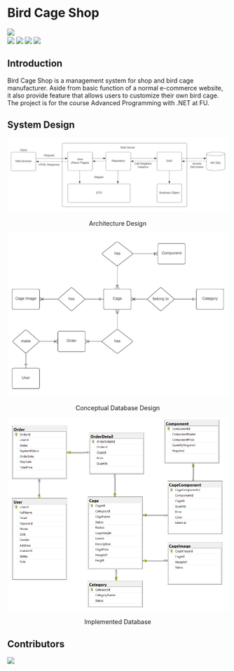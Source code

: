 # Bird Cage Shop

<div align="left">
    <a href="./LICENSE"><img src="https://img.shields.io/badge/License-MIT-yellow.svg"/></a>
</div>

<div align="left">
    <a href="https://dotnet.microsoft.com/"><img src="https://img.shields.io/badge/.NET-6.0-5C2D91.svg"/></a>
    <a href="https://learn.microsoft.com/en-us/aspnet/core/razor-pages/"><img src="https://img.shields.io/badge/Razor-%235C2D91?style=flat&logo=blazor"/></a>
    <a href="https://getbootstrap.com/docs/5.1"><img src="https://img.shields.io/badge/Bootstrap-5.1.0-%238511FA?style=flat&logo=bootstrap&logoColor=white"/></a>
    <a href="https://www.microsoft.com/en-us/sql-server"><img src="https://img.shields.io/badge/SQL_Server-CC2927?style=flat&logo=microsoft%20sql%20server"/></a>
</div>

## Introduction

Bird Cage Shop is a management system for shop and bird cage manufacturer. Aside from basic function of a normal e-commerce website, it also provide feature that allows users to customize their own bird cage. The project is for the course Advanced Programming with .NET at FU.

## System Design

<div align="center">
    <img src="./res/architecture.png" alt="architecture"/>
    <p>Architecture Design</p>
</div>

<div align="center">
    <img src="./res/conceptual-db.png" alt="concept-db"/>
    <p>Conceptual Database Design</p>
</div>

<div align="center">
    <img src="./res/logical-db.png" alt="logical-db"/>
    <p>Implemented Database</p>
</div>

## Contributors

<a href="https://github.com/tnt-exe/bird-cage-shop/graphs/contributors">
  <img src="https://contrib.rocks/image?repo=tnt-exe/bird-cage-shop" />
</a>
